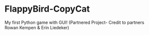 # FlappyBird-CopyCat
My first Python game with GUI! (Partnered Project- Credit to partners Rowan Kempen &amp; Erin Liedeker)
